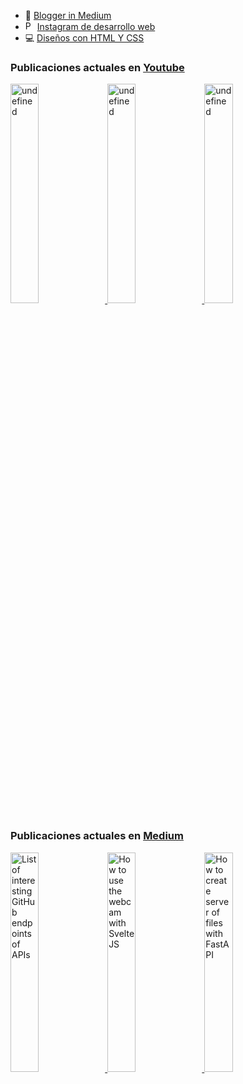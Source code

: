 
- 📙 [Blogger in Medium](https://nelsoncode019.medium.com/)
- <img src="https://cdn.jsdelivr.net/npm/simple-icons@3.0.1/icons/instagram.svg" alt="Perfil de Instagram de NelsonCode" height="15px" width="15px" /> [Instagram de desarrollo web](https://www.instagram.com/nelsoncode)
- 💻 [Diseños con HTML Y CSS](https://codepen.io/nelsoncode019)

###  Publicaciones actuales en [Youtube](https://www.youtube.com/channel/UCNtGnenu3-E363hcijzVt0w/featured)

<a href="https://www.youtube.com/watch?v=2nRvVEVoEdY" target='_blank'>
     <img width='30%' src="https://i.ytimg.com/vi/2nRvVEVoEdY/hqdefault_live.jpg" alt="undefined" />
   </a>
<a href="https://www.youtube.com/watch?v=4j9QHkmder4" target='_blank'>
     <img width='30%' src="https://i.ytimg.com/vi/4j9QHkmder4/hqdefault_live.jpg" alt="undefined" />
   </a>
<a href="https://www.youtube.com/watch?v=59Rydfp9aOM" target='_blank'>
     <img width='30%' src="https://i.ytimg.com/vi/59Rydfp9aOM/hqdefault_live.jpg" alt="undefined" />
   </a>


###  Publicaciones actuales en [Medium](https://medium.com/@nelsoncode019)

<a href="https://nelsoncode.medium.com/list-of-interesting-github-endpoints-of-apis-2dc8e8085c1e?source=rss-57948f2413ba------2" target='_blank'>
      <img width='30%' src=https://cdn-images-1.medium.com/max/1024/1*9F2LoIlWRg_RHA79qIdY9Q.png alt="List of interesting GitHub endpoints of APIs" />
    </a>
<a href="https://nelsoncode.medium.com/how-to-use-the-webcam-with-svelte-js-dc27670f10d7?source=rss-57948f2413ba------2" target='_blank'>
      <img width='30%' src="https://cdn-images-1.medium.com/max/1024/1*iKq0TFNJ6tlbrTZ7tKpbNw.png" alt="How to use the webcam with Svelte JS" />
    </a>
<a href="https://nelsoncode.medium.com/how-to-create-server-of-files-with-fastapi-9acb5500c7cd?source=rss-57948f2413ba------2" target='_blank'>
      <img width='30%' src="https://cdn-images-1.medium.com/max/1024/1*7Jv1fGhNHI3PYEqr1kjQQg.png" alt="How to create server of files with FastAPI" />
    </a>




